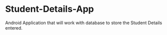 # Student-Details-App
Android Application that will work with database to store the Student Details entered.
